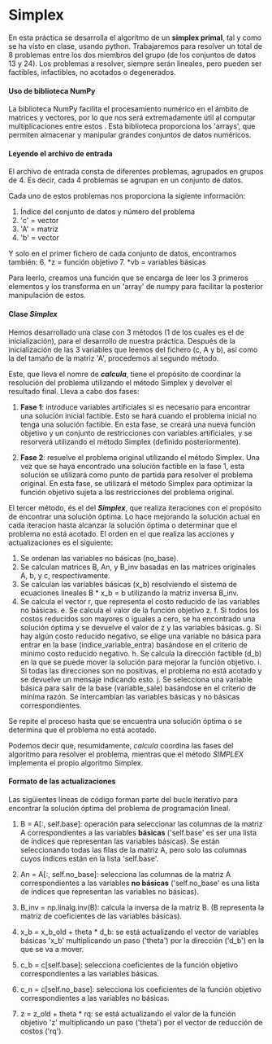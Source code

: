 # Simplex
En esta práctica se desarrolla el algoritmo de un **simplex primal**, tal y como se ha visto en clase, usando python. 
Trabajaremos para resolver un total de 8 problemas entre los dos miembros del grupo (de los conjuntos de datos 13 y 24). Los problemas a resolver, siempre serán lineales, pero pueden ser factibles, infactibles, no acotados o degenerados. 

#### Uso de biblioteca NumPy
La biblioteca NumPy facilita el procesamiento numérico en el ámbito de matrices y vectores, por lo que nos será extremadamente útil al computar multiplicaciones entre estos . Esta biblioteca proporciona los 'arrays', que permiten almacenar y manipular grandes conjuntos de datos numéricos. 

#### Leyendo el archivo de entrada
El archivo de entrada consta de diferentes problemas, agrupados en grupos de 4. Es decir, cada 4 problemas se agrupan en un conjunto de datos. 

Cada uno de estos problemas nos proporciona la sigiente información: 
1. Índice del conjunto de datos y número del problema
2. 'c' = vector
3. 'A' = matriz
4. 'b' = vector
   
Y solo en el primer fichero de cada conjunto de datos, encontramos también:
6. *z = función objetivo
7. *vb = variables básicas

Para leerlo, creamos una función que se encarga de leer los 3 primeros elementos y los transforma en un 'array' de numpy para facilitar la posterior manipulación de estos.  

#### Clase _Simplex_
Hemos desarrollado una clase con 3 métodos (1 de los cuales es el de inicialización), para el desarrollo de nuestra práctica. Después de la inicialización de las 3 variables que leemos del fichero (c, A y b), así como la del tamaño de la matriz 'A', procedemos al segundo método. 

Este, que lleva el nomre de **_calcula_**, tiene el propósito de coordinar la resolución del problema utilizando el método Simplex y devolver el resultado final. Lleva a cabo dos fases:

1. **Fase 1**: introduce variables artificiales si es necesario para encontrar una solución inicial factible. Esto se hará cuando el problema inicial no tenga una solución factible. En esta fase, se creará una nueva función objetivo y un conjunto de restricciones con variables artificiales, y se resorverá utilizando el método Simplex (definido posteriormente).

2. **Fase 2**: resuelve el problema original utilizando el método Simplex. Una vez que se haya encontrado una solución factible en la fase 1, esta solución se utilizará como punto de partida para resolver el problema original. En esta fase, se utilizará el método Simplex para optimizar la función objetivo sujeta a las restricciones del problema original.

El tercer método, és el del **_Simplex_**, que realiza iteraciones con el propósito de encontrar una solución óptima. Lo hace mejorando la solución actual en cada iteracion hasta alcanzar la solución óptima o determinar que el problema no está acotado. El orden en el que realiza las acciones y actualizaciones es el siguiente: 

1. Se ordenan las variables no básicas (no_base).
2. Se calculan matrices B, An, y B_inv basadas en las matrices originales A, b, y c, respectivamente.
3. Se calculan las variables básicas (x_b) resolviendo el sistema de ecuaciones lineales B * x_b = b utilizando la matriz inversa B_inv.
4. Se calcula el vector r, que representa el costo reducido de las variables no básicas.
e. Se calcula el valor de la función objetivo z.
f. Si todos los costos reducidos son mayores o iguales a cero, se ha encontrado una solución óptima y se devuelve el valor de z y las variables básicas.
g. Si hay algún costo reducido negativo, se elige una variable no básica para entrar en la base (indice_variable_entra) basándose en el criterio de mínimo costo reducido negativo.
h. Se calcula la dirección factible (d_b) en la que se puede mover la solución para mejorar la función objetivo.
i. Si todas las direcciones son no positivas, el problema no está acotado y se devuelve un mensaje indicando esto.
j. Se selecciona una variable básica para salir de la base (variable_sale) basándose en el criterio de mínima razón. Se intercambian las variables básicas y no básicas correspondientes.

Se repite el proceso hasta que se encuentra una solución óptima o se determina que el problema no está acotado.

Podemos decir que, resumidamente, _calcula_ coordina las fases del algoritmo para resolver el problema, mientras que el método _SIMPLEX_ implementa el propio algoritmo Simplex.

#### Formato de las actualizaciones
Las sigüientes líneas de código forman parte del bucle iterativo para encontrar la solución óptima del problema de programación lineal.

1. B = A[:, self.base]: operación para seleccionar las columnas de la matriz A correspondientes a las variables **básicas** ('self.base' es ser una lista de índices que representan las variables básicas). Se están seleccionando todas las filas de la matriz A, pero solo las columnas cuyos índices están en la lista 'self.base'.
2. An = A[:, self.no_base]: selecciona las columnas de la matriz A correspondientes a las variables **no básicas** ('self.no_base' es una lista de índices que representan las variables no básicas). 

3. B_inv = np.linalg.inv(B): calcula la inversa de la matriz B. (B representa la matriz de coeficientes de las variables básicas).

4. x_b = x_b_old + theta * d_b: se está actualizando el vector de variables básicas 'x_b' multiplicando un paso ('theta') por la dirección ('d_b') en la que se va a mover.

5. c_b = c[self.base]: selecciona coeficientes de la función objetivo correspondientes a las variables básicas.
6. c_n = c[self.no_base]: selecciona los coeficientes de la función objetivo correspondientes a las variables no básicas.

7. z = z_old + theta * rq: se está actualizando el valor de la función objetivo 'z' multiplicando un paso ('theta') por el vector de reducción de costos ('rq').


